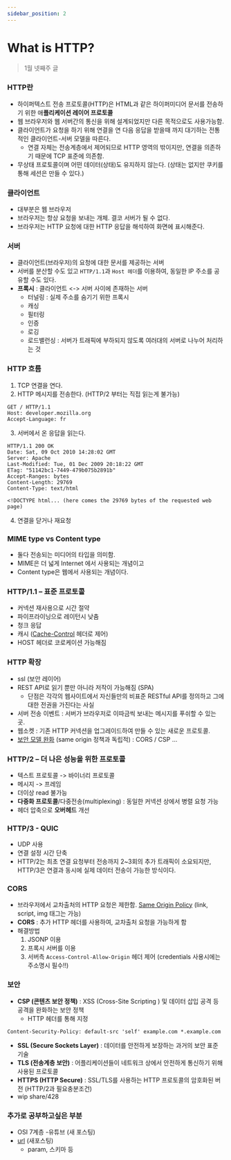 ```yaml
---
sidebar_position: 2
---
```


# What is HTTP?

> 1월 넷째주 글

### HTTP란

- 하이퍼텍스트 전송 프로토콜(HTTP)은 HTML과 같은 하이퍼미디어 문서를 전송하기 위한 애**플리케이션 레이어 프로토콜**
- 웹 브라우저와 웹 서버간의 통신을 위해 설계되었지만 다른 목적으로도 사용가능함.
- 클라이언트가 요청을 하기 위해 연결을 연 다음 응답을 받을때 까지 대기하는 전통적인 클라이언트-서버 모델을 따른다.
  - 연결 자체는 전송계층에서 제어되므로 HTTP 영역의 밖이지만, 연결을 의존하기 때문에 TCP 표준에 의존함.
- 무상태 프로토콜이며 어떤 데이터(상태)도 유지하지 않는다. (상태는 없지만 쿠키를 통해 세션은 만들 수 있다.)

### 클라이언트

- 대부분은 웹 브라우저
- 브라우저는 항상 요청을 보내는 개체. 결코 서버가 될 수 없다.
- 브라우저는 HTTP 요청에 대한 HTTP 응답을 해석하여 화면에 표시해준다.

### 서버

- 클라이언트(브라우저)의 요청에 대한 문서를 제공하는 서버
- 서버를 분산할 수도 있고 `HTTP/1.1`과 `Host 헤더`를 이용하여, 동일한 IP 주소를 공유할 수도 있다.
- **프록시** : 클라이언트 <-> 서버 사이에 존재하는 서버
  - 터널링 : 실제 주소를 숨기기 위한 프록시
  - 캐싱
  - 필터링
  - 인증
  - 로깅
  - 로드밸런싱 : 서버가 트래픽에 부하되지 않도록 여러대의 서버로 나누어 처리하는 것

### HTTP 흐름

1. TCP 연결을 연다.
2. HTTP 메시지를 전송한다. (HTTP/2 부터는 직접 읽는게 불가능)

```
GET / HTTP/1.1
Host: developer.mozilla.org
Accept-Language: fr
```

3. 서버에서 온 응답을 읽는다.

```
HTTP/1.1 200 OK
Date: Sat, 09 Oct 2010 14:28:02 GMT
Server: Apache
Last-Modified: Tue, 01 Dec 2009 20:18:22 GMT
ETag: "51142bc1-7449-479b075b2891b"
Accept-Ranges: bytes
Content-Length: 29769
Content-Type: text/html

<!DOCTYPE html... (here comes the 29769 bytes of the requested web page)
```

4. 연결을 닫거나 재요청

### MIME type vs Content type

- 둘다 전송되는 미디어의 타입을 의미함.
- MIME은 더 넓게 Internet 에서 사용되는 개념이고
- Content type은 웹에서 사용되는 개념이다.

### HTTP/1.1 – 표준 프로토콜

- 커넥션 재사용으로 시간 절약
- 파이프라이닝으로 레이턴시 낮춤
- 청크 응답
- 캐시 ([Cache-Control](https://developer.mozilla.org/ko/docs/Web/HTTP/Headers/Cache-Control) 헤더로 제어)
- HOST 헤더로 코로케이션 가능해짐

### HTTP 확장

- ssl (보안 레이어)
- REST API로 읽기 뿐만 아니라 저작이 가능해짐 (SPA)
  - 단점은 각각의 웹사이트에서 자신들만의 비표준 RESTful API를 정의하고 그에 대한 전권을 가진다는 사실
- 서버 전송 이벤트 : 서버가 브라우저로 이따금씩 보내는 메시지를 푸쉬할 수 있는 곳.
- 웹소켓 : 기존 HTTP 커넥션을 업그레이드하여 만들 수 있는 새로운 프로토콜.
- [보안 모델 완화](https://developer.mozilla.org/ko/docs/Web/HTTP/Basics_of_HTTP/Evolution_of_HTTP#%EC%9B%B9%EC%9D%98_%EB%B3%B4%EC%95%88_%EB%AA%A8%EB%8D%B8_%EC%99%84%ED%99%94) (same origin 정책과 독립적) : CORS / CSP ...

### HTTP/2 – 더 나은 성능을 위한 프로토콜

- 텍스트 프로토콜 -> 바이너리 프로토콜
- 메시지 -> 프레임
- 더이상 read 불가능
- **다중화 프로토콜**/다중전송(multiplexing) : 동일한 커넥션 상에서 병렬 요청 가능
- 헤더 압축으로 **오버헤드** 개선

### HTTP/3 - QUIC

- UDP 사용
- 연결 설정 시간 단축
- HTTP/2는 최초 연결 요청부터 전송까지 2~3회의 추가 트래픽이 소요되지만, HTTP/3은 연결과 동시에 실제 데이터 전송이 가능한 방식이다.

### CORS

- 브라우저에서 교차출처의 HTTP 요청은 제한함. [Same Origin Policy](https://developer.mozilla.org/ko/docs/Web/Security/Same-origin_policy) (link, script, img 태그는 가능)
- **CORS** : 추가 HTTP 헤더를 사용하여, 교차출처 요청을 가능하게 함
- 해결방법
  1. JSONP 이용
  2. 프록시 서버를 이용
  3. 서버측 `Access-Control-Allow-Origin` 헤더 제어 (credentials 사용시에는 주소명시 필수!!)

### 보안

- **CSP (콘텐츠 보안 정책)** : XSS (Cross-Site Scripting ) 및 데이터 삽입 공격 등 공격을 완화하는 보안 정책
  - HTTP 헤더를 통해 지정

```
Content-Security-Policy: default-src 'self' example.com *.example.com
```

- **SSL (Secure Sockets Layer)** : 데이터를 안전하게 보장하는 과거의 보안 표준 기술
- **TLS (전송계층 보안)** : 어플리케이션들이 네트워크 상에서 안전하게 통신하기 위해 사용된 프로토콜
- **HTTPS (HTTP Secure)** : SSL/TLS를 사용하는 HTTP 프로토콜의 암호화된 버전 (HTTP/2과 필요충분조건)
- wip share/428

### 추가로 공부하고싶은 부분

- OSI 7계층 -유튜브 (새 포스팅)
- [url](https://developer.mozilla.org/ko/docs/Web/HTTP/Basics_of_HTTP/Identifying_resources_on_the_Web) (새포스팅)
  - param, 스키마 등
